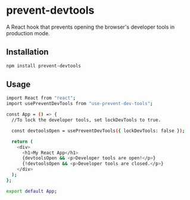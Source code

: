 # prevent-devtools

A React hook that prevents opening the browser's developer tools in production mode.

## Installation

```bash
npm install prevent-devtools
```

## Usage

```bash
import React from "react";
import usePreventDevTools from "use-prevent-dev-tools";

const App = () => {
  //To lock the developer tools, set lockDevTools to true.

  const devtoolsOpen = usePreventDevTools({ lockDevTools: false });

  return (
    <div>
      <h1>My React App</h1>
      {devtoolsOpen && <p>Developer tools are open!</p>}
      {!devtoolsOpen && <p>Developer tools are closed.</p>}
    </div>
  );
};

export default App;
```
